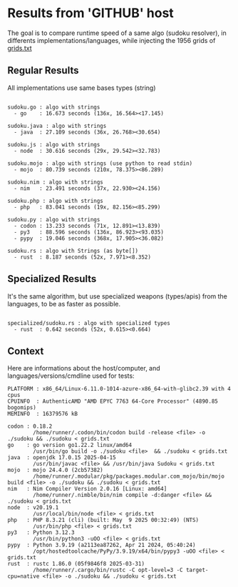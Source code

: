 # Results from 'GITHUB' host

The goal is to compare runtime speed of a same algo (sudoku resolver), in differents implementations/languages, while injecting the 1956 grids of [grids.txt](grids.txt)

## Regular Results

All implementations use same bases types (string)

```

sudoku.go : algo with strings
  - go    : 16.673 seconds (136x, 16.564><17.145)

sudoku.java : algo with strings
  - java  : 27.109 seconds (36x, 26.768><30.654)

sudoku.js : algo with strings
  - node  : 30.616 seconds (29x, 29.542><32.783)

sudoku.mojo : algo with strings (use python to read stdin)
  - mojo  : 80.739 seconds (210x, 78.375><86.289)

sudoku.nim : algo with strings
  - nim   : 23.491 seconds (37x, 22.930><24.156)

sudoku.php : algo with strings
  - php   : 83.041 seconds (19x, 82.156><85.299)

sudoku.py : algo with strings
  - codon : 13.233 seconds (71x, 12.891><13.839)
  - py3   : 88.596 seconds (136x, 86.923><93.035)
  - pypy  : 19.046 seconds (368x, 17.905><36.082)

sudoku.rs : algo with Strings (as byte[])
  - rust  : 8.187 seconds (52x, 7.971><8.352)

```

## Specialized Results

It's the same algorithm, but use specialized weapons (types/apis) from the languages, to be as faster as possible.

```

specialized/sudoku.rs : algo with specialized types
  - rust  : 0.642 seconds (52x, 0.615><0.664)

```
## Context

Here are informations about the host/computer, and languages/versions/cmdline used for tests:
```
PLATFORM : x86_64/Linux-6.11.0-1014-azure-x86_64-with-glibc2.39 with 4 cpus
CPUINFO  : AuthenticAMD "AMD EPYC 7763 64-Core Processor" (4890.85 bogomips)
MEMINFO  : 16379576 kB

codon : 0.18.2
        /home/runner/.codon/bin/codon build -release <file> -o ./sudoku && ./sudoku < grids.txt
go    : go version go1.22.2 linux/amd64
        /usr/bin/go build -o ./sudoku <file>  && ./sudoku < grids.txt
java  : openjdk 17.0.15 2025-04-15
        /usr/bin/javac <file> && /usr/bin/java Sudoku < grids.txt
mojo  : mojo 24.4.0 (2cb57382)
        /home/runner/.modular/pkg/packages.modular.com_mojo/bin/mojo build <file> -o ./sudoku && ./sudoku < grids.txt
nim   : Nim Compiler Version 2.0.16 [Linux: amd64]
        /home/runner/.nimble/bin/nim compile -d:danger <file> && ./sudoku < grids.txt
node  : v20.19.1
        /usr/local/bin/node <file> < grids.txt
php   : PHP 8.3.21 (cli) (built: May  9 2025 00:32:49) (NTS)
        /usr/bin/php <file> < grids.txt
py3   : Python 3.12.3
        /usr/bin/python3 -uOO <file> < grids.txt
pypy  : Python 3.9.19 (a2113ea87262, Apr 21 2024, 05:40:24)
        /opt/hostedtoolcache/PyPy/3.9.19/x64/bin/pypy3 -uOO <file> < grids.txt
rust  : rustc 1.86.0 (05f9846f8 2025-03-31)
        /home/runner/.cargo/bin/rustc -C opt-level=3 -C target-cpu=native <file> -o ./sudoku && ./sudoku < grids.txt

```


